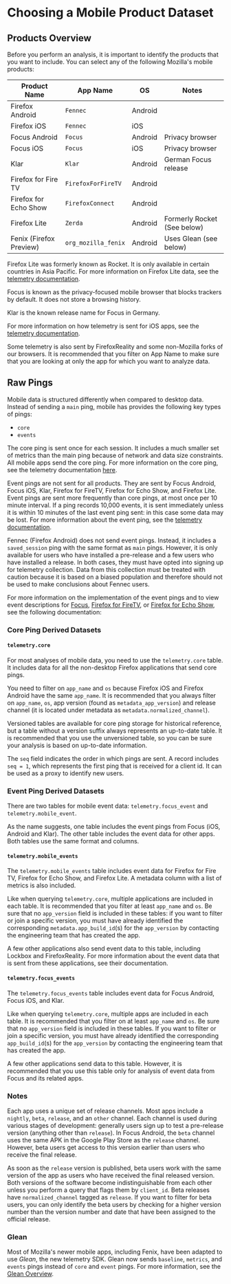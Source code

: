 # Choosing a Mobile Product Dataset

## Products Overview

Before you perform an analysis, it is important to identify the products that you want to include. You can select any of the following Mozilla's mobile products:


| Product Name           | App Name            | OS      | Notes                            |
| ---------------------- | ------------------- | ------- | -------------------------------- |
| Firefox Android        | `Fennec`            | Android |                                  |
| Firefox iOS            | `Fennec`            | iOS     |                                  |
| Focus Android          | `Focus`             | Android | Privacy browser                  |
| Focus iOS              | `Focus`             | iOS     | Privacy browser                  |
| Klar                   | `Klar`              | Android | German Focus release             |
| Firefox for Fire TV    | `FirefoxForFireTV`  | Android |                                  |
| Firefox for Echo Show  | `FirefoxConnect`    | Android |                                  |
| Firefox Lite           | `Zerda`             | Android | Formerly Rocket (See below)      |
| Fenix (Firefox Preview)| `org_mozilla_fenix` | Android | Uses Glean (see below)           |

Firefox Lite was formerly known as Rocket. It is only available in certain countries in Asia Pacific. For more information on Firefox Lite data, see the [telemetry documentation][fxlite].

Focus is known as the privacy-focused mobile browser that blocks trackers by default. It does not store a browsing history.

Klar is the known release name for Focus in Germany.

For more information on how telemetry is sent for iOS apps, see the [telemetry documentation][ios].

Some telemetry is also sent by FirefoxReality and some non-Mozilla forks of our
browsers. It is recommended that you filter on App Name to make sure that you are looking at only the app for which you want to analyze data.

[fxlite]: https://github.com/mozilla-tw/FirefoxLite/blob/master/docs/telemetry.md
[ios]: https://github.com/mozilla-mobile/telemetry-ios

## Raw Pings

Mobile data is structured differently when compared to desktop data. Instead of sending a `main` ping, mobile has provides the following key types of pings:

- `core`
- `events`

The core ping is sent once for each session. It includes a much smaller set of
metrics than the main ping because of network and data size constraints. All mobile apps send the core ping. For more information on the core ping, see the telemetry documentation [here][core_ping].

Event pings are not sent for all products. They are sent by Focus Android, Focus iOS, Klar, Firefox for FireTV, Firefox for Echo Show, and Firefox Lite.
Event pings are sent more frequently than core pings, at most once per 10 minute interval.
If a ping records 10,000 events, it is sent immediately unless it is within 10 minutes of the last event ping sent: in this case some data may be lost. For more information about the event ping, see the [telemetry documentation][event_ping].

Fennec (Firefox Android) does not send event pings. Instead, it includes a
`saved_session` ping with the same format as `main` pings. However, it is only
available for users who have installed a pre-release and a few users who have installed a release. In both cases, they must have opted into signing up for telemetry collection.
Data from this collection must be treated with caution because it is based on a biased
population and therefore should not be used to make conclusions about Fennec users.

For more information on the implementation of the event pings and to view event
descriptions for [Focus], [Firefox for FireTV], or [Firefox for Echo Show], see the following documentation:

[core_ping]: https://firefox-source-docs.mozilla.org/toolkit/components/telemetry/telemetry/data/core-ping.html
[event_ping]: https://firefox-source-docs.mozilla.org/toolkit/components/telemetry/telemetry/data/event-ping.html
[Focus]: https://github.com/mozilla-mobile/focus-android/blob/master/docs/Telemetry.md
[Firefox for FireTV]: https://github.com/mozilla-mobile/firefox-tv/blob/master/docs/telemetry.md
[Firefox for Echo Show]: https://github.com/mozilla-mobile/firefox-echo-show/blob/master/docs/telemetry.md

### Core Ping Derived Datasets

#### `telemetry.core`

For most analyses of mobile data, you need to use the `telemetry.core` table. It includes data for all the non-desktop Firefox applications that send core pings.

You need to filter on `app_name` and `os` because Firefox iOS and Firefox Android
have the same `app_name`. It is recommended that you always filter on `app_name`, `os`, app version (found as `metadata_app_version`) and release channel (it is located under metadata as `metadata.normalized_channel`).

Versioned tables are available for core ping storage for historical reference, but a table without a version suffix always represents an up-to-date table. It is recommended that you use the unversioned table, so you can be sure your analysis is based on up-to-date information.

The `seq` field indicates the order in which pings are sent. A record includes `seq = 1`, which represents the first ping that is received for a client id. It can be used as a proxy to identify new users.


### Event Ping Derived Datasets

There are two tables for mobile event data: `telemetry.focus_event` and `telemetry.mobile_event`.

As the name suggests, one table includes the event pings from Focus (iOS, Android
and Klar). The other table includes the event data for other apps. Both tables use the same format and columns.


#### `telemetry.mobile_events`

The `telemetry.mobile_events` table includes event data for Firefox for Fire TV, Firefox for Echo Show, and Firefox Lite. A metadata column with a list of metrics is also included.

Like when querying `telemetry.core`, multiple applications are included in each table. It is recommended that you filter at least `app_name` and `os`. Be sure that no `app_version` field is included in these tables: if you want to filter or join a specific version, you must have already identified the corresponding `metadata.app_build_id`(s) for the `app_version` by contacting the engineering team that has created the app.

A few other applications also send event data to this table, including Lockbox and FirefoxReality. For more information about the event data that is sent from these applications, see their documentation.


#### `telemetry.focus_events`

The `telemetry.focus_events` table includes event data for Focus Android, Focus iOS, and Klar.

Like when querying `telemetry.core`, multiple apps are included in each table. It is recommended that you filter on at least `app_name` and `os`. Be sure that no `app_version` field is included in these tables. If you want to filter or join a specific version, you must have already identified the corresponding `app_build_id`(s) for the `app_version` by contacting the engineering team that has created the app.

A few other applications send data to this table. However, it is recommended that you use
this table only for analysis of event data from Focus and its related apps.

### Notes

Each app uses a unique set of release channels. Most apps include a `nightly`, `beta`, `release`, and an `other` channel. Each channel is used during various stages of development: generally users sign up to test a pre-release version (anything other than `release`). In Focus Android, the `beta` channel uses the same APK in the Google Play Store as the `release` channel. However, beta users get access to this version earlier than users who receive the final release.

As soon as the `release` version is published, beta users work with the same version
of the app as users who have received the final released version. Both versions of the software become indistinguishable from each other unless you perform a query that flags them by `client_id`. Beta releases have `normalized_channel` tagged as `release`. If you want to filter for beta users, you can only identify the beta users by checking for a higher version number than the version number and date that have been assigned to the official release.

### Glean

Most of Mozilla's newer mobile apps, including Fenix, have been adapted to use *Glean*, the new telemetry SDK. Glean now sends `baseline`, `metrics`, and `events` pings instead of `core` and `event` pings. For more information, see the [Glean Overview](./glean/glean.md).
